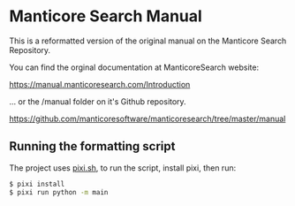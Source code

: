 # Manticore Search Manual

This is a reformatted version of the original manual on the Manticore Search Repository.

You can find the orginal documentation at ManticoreSearch website:

https://manual.manticoresearch.com/Introduction

... or the /manual folder on it's Github repository.

https://github.com/manticoresoftware/manticoresearch/tree/master/manual

## Running the formatting script

The project uses [pixi.sh](https://pixi.sh), to run the script, install pixi, then run:


```sh
$ pixi install
$ pixi run python -m main

```

